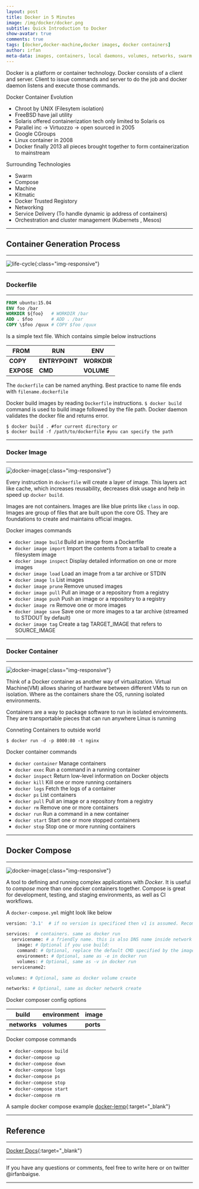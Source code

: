 ```yaml
---
layout: post
title: Docker in 5 Minutes
image: /img/docker/docker.png
subtitle: Quick Introduction to Docker
show-avatar: true
comments: true
tags: [docker,docker-machine,docker images, docker containers]
author: irfan
meta-data: images, containers, local daemons, volumes, networks, swarm nodes, swarm services
---
```



Docker is a platform or container technology.
Docker consists of a client and server. Client to issue commands and server to do the job and docker daemon listens and execute those commands. 

Docker Container Evolution

* Chroot by UNIX (Filesytem isolation)
* FreeBSD have jail utility
* Solaris offered containerization tech only limited to Solaris os
* Parallel inc -> Virtuozzo -> open sourced in 2005 
* Google CGroups
* Linux container in 2008
* Docker finally 2013 all pieces brought together to form containerization to mainstream

Surrounding Technologies

- Swarm
- Compose
- Machine
- Kitmatic
- Docker Trusted Registory
- Networking
- Service Delivery (To handle dynamic ip address of containers)
- Orchestration and cluster management (Kubernets , Mesos)

---

## Container Generation Process

---

![life-cycle](http://i.imgur.com/GK4mL2Y.png){:class="img-responsive"}

-----

### Dockerfile

---

```dockerfile
FROM ubuntu:15.04
ENV foo /bar
WORKDIR ${foo}   # WORKDIR /bar
ADD . $foo       # ADD . /bar
COPY \$foo /quux # COPY $foo /quux
```

Is a simple text file. Which contains simple below instructions

| FROM   | RUN 	      | ENV |
|----    | ---- |   ---- |
| __COPY__   | __ENTRYPOINT__ | __WORKDIR__ |
| __EXPOSE__ | __CMD__        | __VOLUME__ |


The `dockerfile` can be named anything. Best practice to name file ends with `filename.dockerfile`

Docker build images by reading `Dockerfile` instructions. `$ docker build` command is used to build image followed by the file path.
Docker daemon validates the docker file and returns error.

```commandline
$ docker build . #for current directory or 
$ docker build -f /path/to/dockerfile #you can specify the path
```

---

### Docker Image

---
![docker-image](http://i.imgur.com/LEMZVVz.jpg){:class="img-responsive"}

Every instruction in `dockerfile` will create a layer of image. This layers act like cache, which increases reusability, decreases disk usage and help in speed up `docker build`. 

Images are not containers. Images are like blue prints like `class` in oop. Images are group of files that are built upon the core OS.
They are foundations to create and maintains official images.

Docker images commands

* `docker image build`	Build an image from a Dockerfile
* `docker image import`	Import the contents from a tarball to create a filesystem image
* `docker image inspect`	Display detailed information on one or more images
* `docker image load`	Load an image from a tar archive or STDIN
* `docker image ls`	List images
* `docker image prune`	Remove unused images
* `docker image pull`	Pull an image or a repository from a registry
* `docker image push`	Push an image or a repository to a registry
* `docker image rm`	Remove one or more images
* `docker image save`	Save one or more images to a tar archive (streamed to STDOUT by default)
* `docker image tag`	Create a tag TARGET_IMAGE that refers to SOURCE_IMAGE

---

### Docker Container

---

![docker-image](http://i.imgur.com/i5ycI0Q.png?1){:class="img-responsive"}

Think of a Docker container as another way of virtualization. Virtual Machine(VM) allows sharing of hardware between different VMs to run on isolation.
Where as the containers share the OS, running isolated environments.

Containers are a way to package software to run in isolated environments. They are transportable pieces that can run anywhere
Linux is running

Conneting Containers to outside world

```commandline
$ docker run -d -p 8000:80 -t nginx
```
Docker container commands

* `docker container`	Manage containers
* `docker exec`	Run a command in a running container
* `docker inspect`	Return low-level information on Docker objects
* `docker kill`	Kill one or more running containers
* `docker logs`	Fetch the logs of a container
* `docker ps`	List containers
* `docker pull`	Pull an image or a repository from a registry
* `docker rm`	Remove one or more containers
* `docker run`	Run a command in a new container
* `docker start`	Start one or more stopped containers
* `docker stop`	Stop one or more running containers

---

## Docker Compose

---

![docker-image](http://i.imgur.com/3bRKW7u.png?1){:class="img-responsive"}

A tool to defining and running complex applications with *Docker*. It is useful to *compose* more than one docker containers together.
Compose is great for development, testing, and staging environments, as well as CI workflows.

A `docker-compose.yml` might look like below

```dockerfile
version: '3.1'  # if no version is specificed then v1 is assumed. Recommend v2 minimum

services:  # containers. same as docker run
  servicename: # a friendly name. this is also DNS name inside network
    image: # Optional if you use build:
    command: # Optional, replace the default CMD specified by the image
    environment: # Optional, same as -e in docker run
    volumes: # Optional, same as -v in docker run
  servicename2:

volumes: # Optional, same as docker volume create

networks: # Optional, same as docker network create
```

Docker composer config options

|  build |  environment |  image |
|----    |         ---- |             ---- |
| __networks__ |  __volumes__ | __ports__  |

Docker compose commands

* `docker-compose build`
* `docker-compose up`
* `docker-compose down`
* `docker-compose logs`
* `docker-compose ps`
* `docker-compose stop`
* `docker-compose start`
* `docker-compose rm`

A sample docker compose example [docker-lemp](https://github.com/irfanbaigse/docker-lemp){:target="_blank"}

---

## Reference

---

[Docker Docs][docker]{:target="_blank"}

[docker]: https://docs.docker.com
[1]: https://docs.docker.com

---

If you have any questions or comments, feel free to write here or on twitter @irfanbaigse.

---
